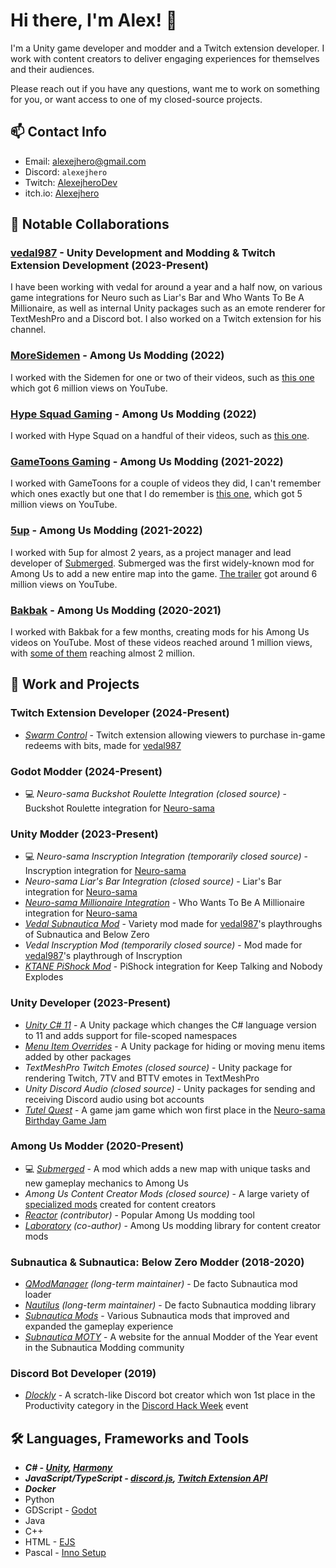 # Hi there, I'm Alex! 👋

I'm a Unity game developer and modder and a Twitch extension developer. I work with content creators to deliver engaging experiences for themselves and their audiences. 

Please reach out if you have any questions, want me to work on something for you, or want access to one of my closed-source projects.

## 📫 Contact Info
- Email: [alexejhero@gmail.com](mailto:alexejhero@gmail.com)
- Discord: `alexejhero`
- Twitch: [AlexejheroDev](https://twitch.tv/AlexejheroDev)
- itch.io: [Alexejhero](https://Alexejhero.itch.io)

## 🤝 Notable Collaborations

### [vedal987](https://www.twitch.tv/vedal987) - Unity Development and Modding & Twitch Extension Development (2023-Present)
I have been working with vedal for around a year and a half now, on various game integrations for Neuro such as Liar's Bar and Who Wants To Be A Millionaire, as well as internal Unity packages such as an emote renderer for TextMeshPro and a Discord bot. I also worked on a Twitch extension for his channel.

### [MoreSidemen](https://www.youtube.com/@MoreSidemen) - Among Us Modding (2022)
I worked with the Sidemen for one or two of their videos, such as [this one](https://www.youtube.com/watch?v=WEK25KcWRjs) which got 6 million views on YouTube.

### [Hype Squad Gaming](https://www.youtube.com/@HypeSquadRoblox) - Among Us Modding (2022)
I worked with Hype Squad on a handful of their videos, such as [this one](https://www.youtube.com/watch?v=LbAvl5dhy4s). 

### [GameToons Gaming](https://www.youtube.com/@GameToonsGaming) - Among Us Modding (2021-2022)
I worked with GameToons for a couple of videos they did, I can't remember which ones exactly but one that I do remember is [this one](https://www.youtube.com/watch?v=jC9u2eB5FK4), which got 5 million views on YouTube. 

### [5up](https://www.twitch.tv/5up) - Among Us Modding (2021-2022)
I worked with 5up for almost 2 years, as a project manager and lead developer of [Submerged](https://github.com/SubmergedAmongUs/Submerged). Submerged was the first widely-known mod for Among Us to add a new entire map into the game. [The trailer](https://www.youtube.com/watch?v=gAX_mDOX4Pc) got around 6 million views on YouTube.

### [Bakbak](https://www.youtube.com/@BakbakIsMe) - Among Us Modding (2020-2021)
I worked with Bakbak for a few months, creating mods for his Among Us videos on YouTube. Most of these videos reached around 1 million views, with [some of them](https://www.youtube.com/watch?v=VHcsSUHTBqs) reaching almost 2 million.

## 💼 Work and Projects
### Twitch Extension Developer (2024-Present)
- [*Swarm Control*](https://github.com/vedalai/swarm-control) - Twitch extension allowing viewers to purchase in-game redeems with bits, made for [vedal987](https://twitch.tv/vedal987)

### Godot Modder (2024-Present)
- 💻 *Neuro-sama Buckshot Roulette Integration* _(closed source)_ - Buckshot Roulette integration for [Neuro-sama](https://twitch.tv/vedal987)

### Unity Modder (2023-Present)
- 💻 *Neuro-sama Inscryption Integration* _(temporarily closed source)_ - Inscryption integration for [Neuro-sama](https://twitch.tv/vedal987)
- *Neuro-sama Liar's Bar Integration* _(closed source)_ - Liar's Bar integration for [Neuro-sama](https://twitch.tv/vedal987)
- [*Neuro-sama Millionaire Integration*](https://github.com/VedalAI/neuro-millionaire/) - Who Wants To Be A Millionaire integration for [Neuro-sama](https://twitch.tv/vedal987)
- [*Vedal Subnautica Mod*](https://github.com/alexejhero/neurosama-subnautica-mod) - Variety mod made for [vedal987](https://twitch.tv/vedal987)'s playthroughs of Subnautica and Below Zero
- *Vedal Inscryption Mod* _(temporarily closed source)_ - Mod made for [vedal987](https://twitch.tv/vedal987)'s playthrough of Inscryption
- [*KTANE PiShock Mod*](https://github.com/Alexejhero/KTANE-PiShock-Mod/) - PiShock integration for Keep Talking and Nobody Explodes

### Unity Developer (2023-Present)
- [*Unity C# 11*](https://github.com/Alexejhero/Unity-CSharp11) - A Unity package which changes the C# language version to 11 and adds support for file-scoped namespaces
- [*Menu Item Overrides*](https://github.com/Alexejhero/Menu-Item-Overrides) - A Unity package for hiding or moving menu items added by other packages
- *TextMeshPro Twitch Emotes* _(closed source)_ - Unity package for rendering Twitch, 7TV and BTTV emotes in TextMeshPro
- *Unity Discord Audio* _(closed source)_ - Unity packages for sending and receiving Discord audio using bot accounts 
- [*Tutel Quest*](https://alexejhero.itch.io/tutelquest) - A game jam game which won first place in the [Neuro-sama Birthday Game Jam](https://itch.io/jam/neurosama-birthday-game-jam)

### Among Us Modder (2020-Present)
- 💻 [*Submerged*](https://github.com/SubmergedAmongUs/Submerged) - A mod which adds a new map with unique tasks and new gameplay mechanics to Among Us
- *Among Us Content Creator Mods* _(closed source)_ - A large variety of [specialized mods](https://www.youtube.com/playlist?list=PL3ddDQ0FPgGbTsDCaYhTRj1R7DMzd05Wr) created for content creators
- [*Reactor*](https://github.com/nuclearpowered/reactor) _(contributor)_ - Popular Among Us modding tool
- [*Laboratory*](https://github.com/Among-Us-Modding/Laboratory) _(co-author)_ - Among Us modding library for content creator mods

### Subnautica & Subnautica: Below Zero Modder (2018-2020)
- [*QModManager*](https://github.com/SubnauticaModding/QModManager) _(long-term maintainer)_ - De facto Subnautica mod loader
- [*Nautilus*](https://github.com/SubnauticaModding/SMLHelper) _(long-term maintainer)_ - De facto Subnautica modding library
- [*Subnautica Mods*](https://github.com/Alexejhero/Subnautica-Mods) - Various Subnautica mods that improved and expanded the gameplay experience
- [*Subnautica MOTY*](https://github.com/SubnauticaModding/MOTY) - A website for the annual Modder of the Year event in the Subnautica Modding community

### Discord Bot Developer (2019)
- [*Dlockly*](https://github.com/Alexejhero/Dlockly) - A scratch-like Discord bot creator which won 1st place in the Productivity category in the [Discord Hack Week](https://medium.com/discord-engineering/discord-community-hack-week-category-winners-bd0364360f92) event

## 🛠️ Languages, Frameworks and Tools
- ***C# - [Unity](https://unity.com/), [Harmony](https://github.com/pardeike/harmony)***
- ***JavaScript/TypeScript - [discord.js](https://github.com/discordjs/discord.js), [Twitch Extension API](https://www.npmjs.com/package/@types/twitch-ext)***
- ***Docker***
- Python
- GDScript - [Godot](https://godotengine.org/)
- Java
- C++
- HTML - [EJS](https://ejs.co/)
- Pascal - [Inno Setup](https://jrsoftware.org/isinfo.php)
